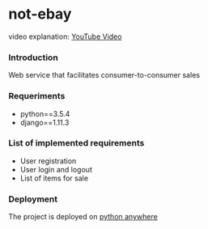 # not-ebay

video explanation: [YouTube Video]()

### Introduction
Web service that facilitates consumer-to-consumer sales

### Requeriments
* python==3.5.4
* django==1.11.3

### List of implemented requirements

* User registration
* User login and logout
* List of items for sale

### Deployment 

The project is deployed on [python anywhere](http://robertov.pythonanywhere.com/)








